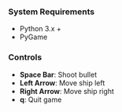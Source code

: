### System Requirements
* Python 3.x +
* PyGame


### Controls
* **Space Bar**: Shoot bullet
* **Left Arrow**: Move ship left
* **Right Arrow**: Move ship right
* **q**: Quit game
